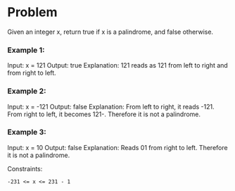 # Problem

Given an integer x, return true if x is a
palindrome, and false otherwise.

 

### Example 1:

Input: x = 121
Output: true
Explanation: 121 reads as 121 from left to right and from right to left.

### Example 2:

Input: x = -121
Output: false
Explanation: From left to right, it reads -121. From right to left, it becomes 121-. Therefore it is not a palindrome.

### Example 3:

Input: x = 10
Output: false
Explanation: Reads 01 from right to left. Therefore it is not a palindrome.

 

Constraints:

    -231 <= x <= 231 - 1
